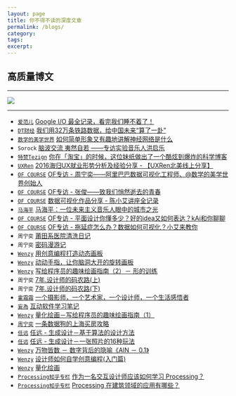 ```yaml
---
layout: page
title: 你不得不读的深度文章
permalink: /blogs/
category:
tags:
excerpt:
---
```


## 高质量博文

---

[![](http://img.zcool.cn/community/017fbd55fa42ca6ac7251df8c5add9.jpg@900w_1l_2o)](http://mp.weixin.qq.com/s?__biz=MzA4NTc5MDU5OQ==&mid=224291223&idx=1&sn=4ab8918f98594b6d29af098e690770d4&scene=1&srcid=0501um91rEfv75gA9c7KOrKD#wechat_redirect)

---

* [`爱范儿`](http://www.ifanr.com/) [Google I/O 最全记录，看完我们睡不着了！](http://mp.weixin.qq.com/s?__biz=MjgzMTAwODI0MA==&mid=2651843213&idx=1&sn=2b9274ce4279c55f7459a2a6b1ad7789&scene=2&srcid=0519tcYRbxiGoBwQwNsVti7d&from=timeline&isappinstalled=0#wechat_redirect)
* [`DT财经`](http://www.dtcj.com/) [我们用32万条铁路数据，给中国未来“算了一卦”](http://mp.weixin.qq.com/s?__biz=MzA5Mzk5MDM5MA==&mid=2650819659&idx=1&sn=7b51f852496afced5e6f3b7145da53db&scene=2&srcid=0518KeSIfijs0XpEkJwb70qR&from=timeline&isappinstalled=0#wechat_redirect)
* [`数学的美学世界`](http://weibo.com/mathart) [如何简单形象又有趣地讲解神经网络是什么](http://mp.weixin.qq.com/s?__biz=MjM5MzgwMDI4MQ==&mid=2647508301&idx=1&sn=57d7f35d10db483105cd16ec7c87499c&scene=1&srcid=05176yhCFcJKGWo3ZSPMvzBg&from=groupmessage&isappinstalled=0#wechat_redirect)
* `Sorock` [脑波交流 夷然自若 ——专访实验音乐人洪启乐](https://site.douban.com/hongqile/widget/notes/400473/note/65966834/?from=groupmessage&isappinstalled=0)
* [`特赞Tezign`](http://www.tezign.com/) [你在「淘宝」的时候，这位妹纸做出了一个酷炫到爆炸的科学博客](http://mp.weixin.qq.com/s?__biz=MjM5NTMzNzg3NA==&mid=2650600569&idx=1&sn=cd65868183f9aa7c91fa259e126111cb&scene=1&srcid=05093Cg3yVsHqEw2ptd1nBx2&from=groupmessage&isappinstalled=0#wechat_redirect)
* [`UXRen`](http://uxren.cn/) [2016海归UX就业形势分析及经验分享 - 【UXRen北美线上分享】](http://mp.weixin.qq.com/s?__biz=MzIzMTA3OTY3OQ==&mid=2649706065&idx=1&sn=a76b7f3be27e6cb8f4343e15b4366898&scene=2&srcid=0514PRdH2CJ6FrAoQD5CfEuc&from=timeline&isappinstalled=0#wechat_redirect)
* [`OF COURSE`](http://www.ofcourse.io) [OF专访 - 周宁奕——阿里巴巴数据可视化工程师、@数学的美学世界创始人](http://mp.weixin.qq.com/s?__biz=MzA4NTc5MDU5OQ==&mid=400506180&idx=1&sn=1d2af618426e9e740608d44c0d30559b&scene=2&srcid=1021X0gaRkQbHXwt2Imxwcir&from=timeline&isappinstalled=0#wechat_redirect)
* [`OF COURSE`](http://www.ofcourse.io) [OF专访 - 张俊——致我们悄然逝去的青春](http://mp.weixin.qq.com/s?__biz=MzA4NTc5MDU5OQ==&mid=407105803&idx=1&sn=09e0afe4abee9fabadc8a0d6a079af1c&scene=2&srcid=1208mxdxMiAcQ4aNxwX413re&from=timeline&isappinstalled=0#wechat_redirect)
* [`OF COURSE`](http://www.ofcourse.io) [数据可视化作品分享 - 陈小艾讲座全记录](http://mp.weixin.qq.com/s?__biz=MzA4NTc5MDU5OQ==&mid=2665092836&idx=1&sn=1d0c8fce01660a9baae6d9f05d39911e&scene=0#wechat_redirect)
* [`马海平`](https://music.douban.com/musician/128247/) [马海平：一位未来主义音乐人眼中的城市之光](https://m.douban.com/music/review/7891765/?from=groupmessage&isappinstalled=0)
* [`OF COURSE`](http://www.ofcourse.io) [OF专访 - 平面设计你懂多少？好的idea又如何表达？kAi和你聊聊](http://mp.weixin.qq.com/s?__biz=MzA4NTc5MDU5OQ==&mid=219452070&idx=1&sn=fa965004d629d7b17cf8f95cca92e7af&scene=19#wechat_redirect)
* [`OF COURSE`](http://www.ofcourse.io) [OF专访 - 拖延症怎么办？数据如何可视化？小艾来教你](http://mp.weixin.qq.com/s?__biz=MzA4NTc5MDU5OQ==&mid=218485552&idx=1&sn=45bfde6749dcbbb542d4fef7f286d593&scene=1&srcid=0509qru0hXfLRyGPakR2xaIT&from=groupmessage&isappinstalled=0#wechat_redirect)
* `周宁奕` [莆田系医院清洗日记](http://mp.weixin.qq.com/s?__biz=MzI2NjI2NDM5Nw==&mid=2247483711&idx=1&sn=e53b3ebd5321ab8d6144467241ff1a34&scene=0#wechat_redirect)
* `周宁奕` [密码漫游记](http://mp.weixin.qq.com/s?__biz=MzI2NjI2NDM5Nw==&mid=2247483682&idx=1&sn=6d7bb94cfa71770016d7300f54a5ae78&scene=0#wechat_redirect)
* [`Wenzy`](http://weibo.com/wenziyang) [用创意编程打造动态画板](http://mp.weixin.qq.com/s?__biz=MzA5OTgyMDk3Mg==&mid=400693935&idx=1&sn=c35ec4e0d2b1e97308b3b9cc4825f6b3&scene=4#wechat_redirect)
* [`Wenzy`](http://weibo.com/wenziyang) [动动手指，让你脑洞大开的旋转画板](http://mp.weixin.qq.com/s?__biz=MzA5OTgyMDk3Mg==&mid=401521834&idx=1&sn=108708b36e61d1ba574a561f0445fdc2&scene=4#wechat_redirect)
* [`Wenzy`](http://wenzy.zcool.com.cn) [写给程序员的趣味绘画指南（2）－ 形的训练](http://mp.weixin.qq.com/s?__biz=MzA5OTgyMDk3Mg==&mid=402971830&idx=1&sn=634011f4f986467e5ea4f46ed40ea0c4&scene=1&srcid=0501tQGjj2sP3flE7ckEAu7R#wechat_redirect)
* `周宁奕` [7年.设计师的码农路(上)](http://mp.weixin.qq.com/s?__biz=MzI2NjI2NDM5Nw==&mid=2247483673&idx=1&sn=1bc21055b6bb37341f4bca24845c894d&scene=4#wechat_redirect)
* `周宁奕` [7年.设计师的码农路(下)](http://mp.weixin.qq.com/s?__biz=MzI2NjI2NDM5Nw==&mid=2247483675&idx=1&sn=8c11ebf5d20ead1e0a7ba935ad7a937c&scene=0#wechat_redirect)
* [`霍霜霜`](http://shuangshuanghuo.net/) [一个摄影师，一个艺术家，一个设计师，一个生活感悟者](http://mp.weixin.qq.com/s?__biz=MzA4NTc5MDU5OQ==&mid=216500118&idx=1&sn=1dc1c545d881e478f7844fd47a8a5082&scene=7#wechat_redirect)
* [`妄為`](http://weibo.com/ww1way) [互动软件学习笔记](http://learn.travelchinawith.me/)
* [`Wenzy`](http://wenzy.zcool.com.cn) [量化绘画－写给程序员的趣味绘画指南（1）](http://mp.weixin.qq.com/s?__biz=MzA5OTgyMDk3Mg==&mid=400025770&idx=1&sn=1f74796b72043e4aecf94e8c037b0086&scene=1&srcid=0501i8mXz9KK9xX76KphRdIq#wechat_redirect)
* [`周宁奕`](http://mp.weixin.qq.com/profile?src=3×tamp=1462500154&ver=1&signature=UcEWMhWeISQiGpIvonx2sHnKYE6PaiRoxr4zZIuR3sXPtpiX4-EinRIgLz4X-kygn3hKB7UwA2Cocq3sSizvTQ==) [一条数据狗的上海买房攻略](http://mp.weixin.qq.com/s?__biz=MzI2NjI2NDM5Nw==&mid=2247483702&idx=1&sn=77e9a058ce5088d3e41eabb1df8022ed&scene=0#wechat_redirect)
* [`任远`](http://yuanren.cc) [任远 - 生成设计－基于算法的设计方法](http://mp.weixin.qq.com/s?__biz=MzA4NTc5MDU5OQ==&mid=224291223&idx=1&sn=4ab8918f98594b6d29af098e690770d4&scene=1&srcid=0501um91rEfv75gA9c7KOrKD#wechat_redirect)
* [`任远`](http://yuanren.cc) [任远 - 生成设计－一张照片的16种玩法](http://mp.weixin.qq.com/s?__biz=MzA4NTc5MDU5OQ==&mid=224458206&idx=1&sn=785299d1d2c1f2522493d53e946bd29e&scene=1&srcid=0501BWgZhYk6mogeZO8k4wFm#wechat_redirect)
* [`Wenzy`](http://wenzy.zcool.com.cn) [万物皆数 － 数字背后的隐喻《AIN － 0.1》](http://mp.weixin.qq.com/s?__biz=MzA5OTgyMDk3Mg==&mid=402154280&idx=1&sn=fe3de2acb22cbdd230c948e029b331b1&scene=4#wechat_redirect)
* [`Wenzy`](http://wenzy.zcool.com.cn) [设计师如何自学创意编程(入门篇)](http://mp.weixin.qq.com/s?__biz=MzA5OTgyMDk3Mg==&mid=403741032&idx=1&sn=ee44ec6514dd89302110e8f2b331ea5b&scene=1&srcid=0501rrXEG9HebvpLB0W0mZEh#wechat_redirect)
* [`Wenzy`](http://wenzy.zcool.com.cn) [量化绘画](http://mp.weixin.qq.com/s?__biz=MzA5OTgyMDk3Mg==&mid=208493482&idx=1&sn=d370378e4fde11d6ee3c776354fa6bb5&scene=1&srcid=0501u5uDmoQS3K3lp376rLfF#wechat_redirect)
* [`Processing知乎专栏`](https://www.zhihu.com/topic/19605971/top-answers) [作为一名交互设计师应该如何学习 Processing？](https://www.zhihu.com/question/22017067)
* [`Processing知乎专栏`](https://www.zhihu.com/topic/19605971/top-answers) [Processing 在建筑领域的应用有哪些？](https://www.zhihu.com/question/23169766)
